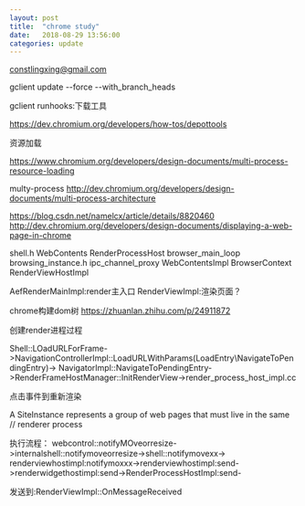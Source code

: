 ```yaml
---
layout: post
title:  "chrome study"
date:   2018-08-29 13:56:00
categories: update
---
```


constlingxing@gmail.com

gclient update --force --with_branch_heads

gclient runhooks:下载工具

https://dev.chromium.org/developers/how-tos/depottools

资源加载

https://www.chromium.org/developers/design-documents/multi-process-resource-loading

multy-process
http://dev.chromium.org/developers/design-documents/multi-process-architecture

https://blog.csdn.net/namelcx/article/details/8820460
http://dev.chromium.org/developers/design-documents/displaying-a-web-page-in-chrome



shell.h
WebContents
RenderProcessHost
browser_main_loop
browsing_instance.h
ipc_channel_proxy
WebContentsImpl
BrowserContext
RenderViewHostImpl


AefRenderMainImpl:render主入口
RenderViewImpl:渲染页面？

chrome构建dom树
https://zhuanlan.zhihu.com/p/24911872

创建render进程过程

Shell::LOadURLForFrame->NavigationControllerImpl::LoadURLWithParams(LoadEntry\NavigateToPendingEntry\)->
NavigatorImpl::NavigateToPendingEntry->RenderFrameHostManager::InitRenderView->render_process_host_impl.cc

点击事件到重新渲染

A SiteInstance represents a group of web pages that must live in the same
// renderer process


执行流程：
webcontrol::notifyMOveorresize->internalshell::notifymoveorresize->shell::notifymovexx->
renderviewhostimpl:notifymoxxx->renderviewhostimpl:send->renderwidgethostimpl:send->RenderProcessHostImpl:send-

发送到:RenderViewImpl::OnMessageReceived